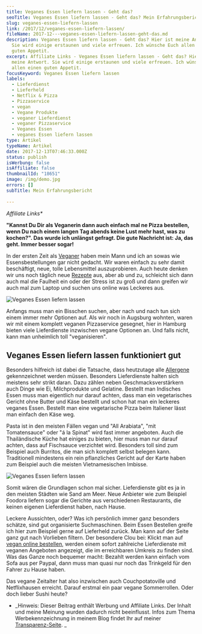 ```yaml
---
title: Veganes Essen liefern lassen - Geht das?
seoTitle: Veganes Essen liefern lassen - Geht das? Mein Erfahrungsbericht
slug: veganes-essen-liefern-lassen
link: /2017/12/veganes-essen-liefern-lassen/
fileName: 2017-12---veganes-essen-liefern-lassen-geht-das.md
description: Veganes Essen liefern lassen - Geht das? Hier ist meine Antwort.
  Sie wird einige erstaunen und viele erfreuen. Ich wünsche Euch allen einen
  guten Appetit.
excerpt: Affiliate Links - Veganes Essen liefern lassen - Geht das? Hier ist
  meine Antwort. Sie wird einige erstaunen und viele erfreuen. Ich wünsche Euch
  allen einen guten Appetit.
focusKeyword: Veganes Essen liefern lassen
labels:
  - Lieferdienst
  - Lieferheld
  - Netflix & Pizza
  - Pizzaservice
  - vegan
  - Vegane Produkte
  - veganer Lieferdienst
  - veganer Pizzaservice
  - Veganes Essen
  - veganes Essen liefern lassen
type: Artikel
typeName: Artikel
date: 2017-12-13T07:46:33.000Z
status: publish
isWerbung: false
isAffiliate: false
thumbnailId: "18651"
image: /img/demo.jpg
errors: []
subTitle: Mein Erfahrungsbericht
  
---
```


_Affiliate Links\*_

**"Kannst Du Dir als Veganerin dann auch einfach mal ne Pizza bestellen, wenn Du
nach einem langen Tag abends keine Lust mehr hast, was zu kochen?". Das wurde
ich unlängst gefragt. Die gute Nachricht ist: Ja, das geht. Immer besser
sogar!**

In der ersten Zeit als [Veganer](/category/vegan-2/) haben mein Mann und ich an
sowas wie Essensbestellungen gar nicht gedacht. Wir waren einfach zu sehr damit
beschäftigt, neue, tolle Lebensmittel auszuprobieren. Auch heute denken wir uns
noch täglich neue [Rezepte](/category/vegan-2/rezepte/) aus, aber ab und zu,
schleicht sich dann auch mal die Faulheit ein oder der Stress ist zu groß und
dann greifen wir auch mal zum Laptop und suchen uns online was Leckeres aus.

![Veganes Essen liefern lassen](http://cardamonchai.com/wp-content/uploads/2017/12/25094607418_03a4fb2681_z-300x375.jpg "Pho - Vegan, heiß und lecker")

Anfangs muss man ein Bisschen suchen, aber nach und nach tun sich einem immer
mehr Optionen auf. Als wir noch in Augsburg wohnten, waren wir mit einem
komplett veganen Pizzaservice gesegnet, hier in Hamburg bieten viele
Lieferdienste inzwischen vegane Optionen an. Und falls nicht, kann man
unheimlich toll "veganisieren".

## Veganes Essen liefern lassen funktioniert gut

Besonders hilfreich ist dabei die Tatsache, dass heutzutage alle
[Allergene](https://www.bzfe.de/inhalt/allergenkennzeichnung-1878.html)
gekennzeichnet werden müssen. Besonders Lieferdienste halten sich meistens sehr
strikt daran. Dazu zählen neben Geschmacksverstärkern auch Dinge wie Ei,
Milchprodukte und Gelatine. Bestellt man Indisches Essen muss man eigentlich nur
darauf achten, dass man ein vegetarisches Gericht ohne Butter und Käse bestellt
und schon hat man ein leckeres veganes Essen. Bestellt man eine vegetarische
Pizza beim Italiener lässt man einfach den Käse weg.

Pasta ist in den meisten Fällen vegan und "All Arabiata", "mit Tomatensauce"
oder "á la Spinat" wird fast immer angeboten. Auch die Thailändische Küche hat
einiges zu bieten, hier muss man nur darauf achten, dass auf Fischsauce
verzichtet wird. Besonders toll sind zum Beispiel auch Burritos, die man sich
komplett selbst belegen kann. Traditionell mindestens ein rein pflanzliches
Gericht auf der Karte haben zum Beispiel auch die meisten Vietnamesischen
Imbisse.

![Veganes Essen liefern lassen](http://cardamonchai.com/wp-content/uploads/2017/12/38769249361_5f1da205af_z-300x374.jpg "Vegane Pizza")

Somit wären die Grundlagen schon mal sicher. Lieferdienste gibt es ja in den
meisten Städten wie Sand am Meer. Neue Anbieter wie zum Beispiel Foodora liefern
sogar die Gerichte aus verschiedenen Restaurants, die keinen eigenen
Lieferdienst haben, nach Hause.

Leckere Aussichten, oder? Was ich persönlich immer ganz besonders schätze, sind
gut organisierte Suchmaschinen. Beim Essen Bestellen greife ich hier zum
Beispiel gerne auf Lieferheld zurück. Man kann auf der Seite ganz gut nach
Vorlieben filtern. Der besondere Clou bei: Klickt man auf
[vegan online bestellen](https://www.lieferheld.de/info/vegan-online-bestellen/),
werden einem sofort zahlreiche Lieferdienste mit veganen Angeboten angezeigt,
die im erreichbaren Umkreis zu finden sind. Was das Ganze noch bequemer macht:
Bezahlt werden kann einfach vom Sofa aus per Paypal, dann muss man quasi nur
noch das Trinkgeld für den Fahrer zu Hause haben.

Das vegane Zeitalter hat also inzwischen auch Couchpotatoville und Netflixhausen
erreicht. Darauf erstmal ein paar vegane Sommerrollen. Oder doch lieber Sushi
heute?

- _Hinweis: Dieser Beitrag enthält Werbung und Affiliate Links. Der Inhalt und
  meine Meinung wurden dadurch nicht beeinflusst. Infos zum Thema
  Werbekennzeichnung in meinem Blog findet Ihr auf meiner 
  [Transparenz-Seite](/werbung/). _

  